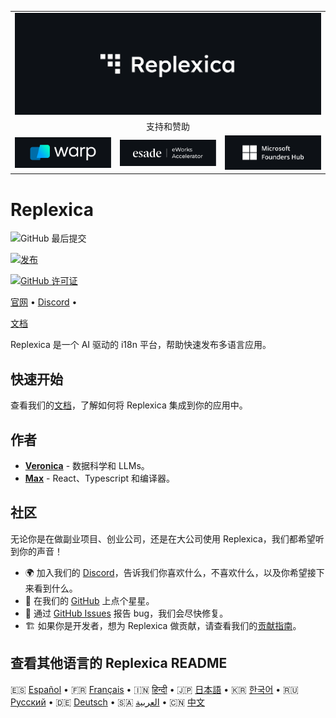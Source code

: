 <table width="100%">
    <tr>
        <td colspan="3">
            <a href="https://replexica.com">
                <img src="/content/banner.dark.png" width="100%" />
            </a>
        </td>
    </tr>
    <tr>
        <td colspan="3" align="center">
            支持和赞助
        </td>
    </tr>
    <tr>
        <td width="33%">
            <a target="_blank" href="https://www.warp.dev/?utm_source=github&utm_medium=referral&utm_campaign=replexica_20240626">
                <img src="/content/warp.dark.png" />
            </a>
        </td>
        <td width="33%">
            <a target="_blank" href="https://www.esade.edu/en/learning-innovation/rambla/eworks">
                <img src="/content/eworks.dark.png" />
            </a>
        </td>
        <td width="33%">
            <a target="_blank" href="https://foundershub.startups.microsoft.com">
                <img src="/content/ms-f-hub.dark.png" />
            </a>
        </td>
    </tr>
</table>


# Replexica



![GitHub 最后提交](https://img.shields.io/github/last-commit/replexica/replexica)


[![发布](https://github.com/replexica/replexica/actions/workflows/release.yml/badge.svg)](https://github.com/replexica/replexica/actions/workflows/release.yml)


[![GitHub 许可证](https://img.shields.io/github/license/replexica/replexica)](https://github.com/replexica/replexica/blob/main/LICENSE.md)


[官网](https://replexica.com) •
[Discord](https://replexica.com/go/discord) •

[文档](https://replexica.com/go/docs)


Replexica 是一个 AI 驱动的 i18n 平台，帮助快速发布多语言应用。


## 快速开始


查看我们的[文档](https://replexica.com/go/docs)，了解如何将 Replexica 集成到你的应用中。


## 作者


* **[Veronica](https://github.com/vrcprl)** - 数据科学和 LLMs。
* **[Max](https://github.com/maxprilutskiy)** - React、Typescript 和编译器。


## 社区


无论你是在做副业项目、创业公司，还是在大公司使用 Replexica，我们都希望听到你的声音！

* 🌍 加入我们的 [Discord](https://discord.gg/GeK6AuSqzw)，告诉我们你喜欢什么，不喜欢什么，以及你希望接下来看到什么。
* 🌟 在我们的 [GitHub](https://github.com/replexica/replexica) 上点个星星。
* 🐞 通过 [GitHub Issues](https://github.com/replexica/replexica/issues) 报告 bug，我们会尽快修复。
* 🏗️ 如果你是开发者，想为 Replexica 做贡献，请查看我们的[贡献指南](./CONTRIBUTING.md)。


## 查看其他语言的 Replexica README


🇪🇸 [Español](/readme/es.md) •
🇫🇷 [Français](/readme/fr.md) •
🇮🇳 [हिन्दी](/readme/hi.md) •
🇯🇵 [日本語](/readme/ja.md) •
🇰🇷 [한국어](/readme/ko.md) •
🇷🇺 [Русский](/readme/ru.md) •
🇩🇪 [Deutsch](/readme/de.md) •
🇸🇦 [العربية](/readme/ar.md) •
🇨🇳 [中文](/readme/zh.md)
